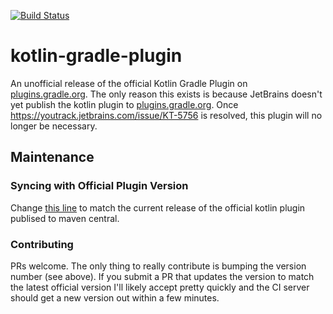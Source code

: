 [![Build Status](https://ci.appveyor.com/api/projects/status/qhrkr8hwohe1lsba?svg=true)](https://ci.appveyor.com/project/Zoltu/kotlin-gradle-plugin)

# kotlin-gradle-plugin
An unofficial release of the official Kotlin Gradle Plugin on [plugins.gradle.org](https://plugins.gradle.org/plugin/com.zoltu.kotlin).  The only reason this exists is because JetBrains doesn't yet publish the kotlin plugin to [plugins.gradle.org](https://plugins.gradle.org).  Once https://youtrack.jetbrains.com/issue/KT-5756 is resolved, this plugin will no longer be necessary.

## Maintenance

### Syncing with Official Plugin Version

Change [this line](https://github.com/Zoltu/kotlin-gradle-plugin/blob/master/build.gradle#L8) to match the current release of the official kotlin plugin publised to maven central.

### Contributing

PRs welcome.  The only thing to really contribute is bumping the version number (see above).  If you submit a PR that updates the version to match the latest official version I'll likely accept pretty quickly and the CI server should get a new version out within a few minutes.
